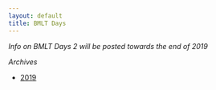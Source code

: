 ```yaml
---
layout: default
title: BMLT Days
---
```

*Info on BMLT Days 2 will be posted towards the end of 2019*

*Archives*
* [2019](2019/index.md)
